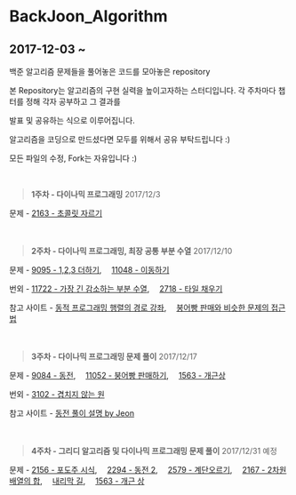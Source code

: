 # BackJoon_Algorithm

## 2017-12-03 ~

백준 알고리즘 문제들을 풀어놓은 코드를 모아놓은 repository

본 Repository는 알고리즘의 구현 실력을 높이고자하는 스터디입니다. 각 주차마다 챕터를 정해 각자 공부하고 그 결과를

발표 및 공유하는 식으로 이루어집니다.

알고리즘을 코딩으로 만드셨다면 모두를 위해서 공유 부탁드립니다 :)

모든 파일의 수정, Fork는 자유입니다 :)

<br>

>**1주차 - 다이나믹 프로그래밍** 2017/12/3

문제 - [2163 - 초콜릿 자르기](https://www.acmicpc.net/problem/2163)<br><br><br>

>**2주차 - 다이나믹 프로그래밍, 최장 공통 부분 수열** 2017/12/10

문제 - [9095 - 1,2,3 더하기](https://www.acmicpc.net/problem/9095),　 [11048 - 이동하기](https://www.acmicpc.net/problem/11048)

번외 - [11722 - 가장 긴 감소하는 부분 수열](https://www.acmicpc.net/problem/11722),　 [2718 - 타일 채우기](https://www.acmicpc.net/problem/2718)

참고 사이트 - [동적 프로그래밍 행렬의 경로 강좌](https://www.youtube.com/watch?v=bXJAUe-U4Xk&feature-share),　 [붕어빵 판매와 비슷한 문제의 접근법](http://wowrupi.tistory.com/6)
<br><br><br>

>**3주차 - 다이나믹 프로그래밍 문제 풀이** 2017/12/17

문제 - [9084 - 동전](https://www.acmicpc.net/problem/9084),　 [11052 - 붕어빵 판매하기](https://www.acmicpc.net/problem/11052),　 [1563 - 개근상](https://www.acmicpc.net/problem/1563)

번외 - [3102 -  겹치지 않는 원](https://www.acmicpc.net/problem/3102)

참고 사이트 - [동전 풀이 설명 by Jeon](https://youtu.be/UGIH0nX0jZg)
<br><br><br>


>**4주차 - 그리디 알고리즘 및 다이나믹 프로그래밍 문제 풀이** 2017/12/31 예정

문제 - [2156 - 포도주 시식](https://www.acmicpc.net/problem/2156),　 [2294 - 동전 2](https://www.acmicpc.net/problem/2294),　 [2579 - 계단오르기](https://www.acmicpc.net/problem/2579),　 [2167 - 2차원 배열의 합](https://www.acmicpc.net/problem/2167),　 [내리막 길](https://www.acmicpc.net/problem/1520),　 [1563 - 개근 상](https://www.acmicpc.net/problem/1563)
